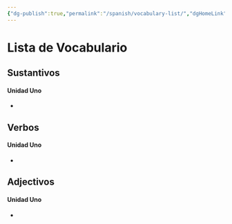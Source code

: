 ```yaml
---
{"dg-publish":true,"permalink":"/spanish/vocabulary-list/","dgHomeLink":true,"dgPassFrontmatter":true}
---
```


# Lista de Vocabulario
## Sustantivos
#### Unidad Uno
- 

## Verbos
#### Unidad Uno
- 


## Adjectivos
#### Unidad Uno
- 
